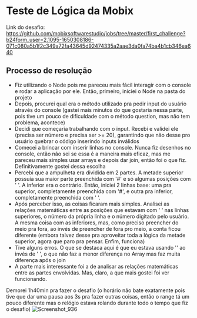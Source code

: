 # Teste de Lógica da Mobix

Link do desafio: https://github.com/mobixsoftwarestudio/jobs/tree/master/first_challenge?b24form_user=2.1095-1650308186-071c080a5b1f2c349a72fa43645d92474335a2aae3da0fa74ba4b1cb346ea640

## Processo de resolução
- Fiz utilizando o Node pois me pareceu mais fácil interagir com o console e rodar a aplicação por ele. Então, primeiro, iniciei o Node na pasta do projeto
- Depois, procurei qual era o método utilizado pra pedir input do usuário através do console (gastei mais minutos do que gostaria nessa parte, pois tive um pouco de dificuldade com o método question, mas não tem problema, acontece)
- Decidi que começaria trabalhando com o input. Recebi e validei ele (precisa ser número e precisa ser >= 20), garantindo que não desse pro usuário quebrar o código inserindo inputs inválidos
- Comecei a brincar com inserir linhas no console. Nunca fiz desenhos no console, então não sei se essa é a maneira mais eficaz, mas me pareceu mais simples usar arrays e depois dar join, então foi o que fiz. Definitivamente gostei dessa escolha
- Percebi que a ampulheta era dividida em 2 partes. A metade superior possuía sua maior parte preenchida com '#' e só algumas posições com ' '. A inferior era o contrário. Então, iniciei 2 linhas base: uma pra superior, completamente preenchida com '#', e outra pra inferior, completamente preenchida com ' '.
- Após perceber isso, as coisas ficaram mais simples. Analisei as relações matemáticas entre as posições que estavam com ' ' nas linhas superiores, o número da própria linha e o número digitado pelo usuário. A mesma coisa com as inferiores, mas, como preciso preencher do meio pra fora, ao invés de preencher de fora pro meio, a conta ficou diferente (embora talvez desse pra aproveitar toda a lógica da metade superior, agora que paro pra pensar. Enfim, funciona)
- Tive alguns erros. O que se destaca aqui é que eu estava usando '' ao invés de ' ', o que não faz a menor diferença no Array mas faz muita diferença após o join
- A parte mais interessante foi a de analisar as relações matemáticas entre as partes envolvidas. Mas, claro, a que mais gostei foi ver funcionando.

Demorei 1h40min pra fazer o desafio (o horário não bate exatamente pois tive que dar uma pausa aos 3s pra fazer outras coisas, então o range tá um pouco diferente mas o relógio estava rolando durante todo o tempo que fiz o desafio)
![Screenshot_936](https://user-images.githubusercontent.com/54380823/161909480-b284634b-7099-4ce4-9940-8dbae257763c.png)

